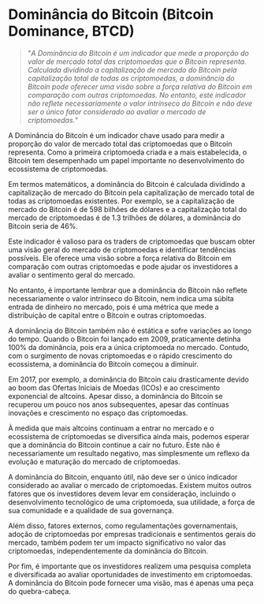 # Dominância do Bitcoin (Bitcoin Dominance, BTCD)

>"*A Dominância do Bitcoin é um indicador que mede a proporção do valor de mercado total das criptomoedas que o Bitcoin representa. Calculada dividindo a capitalização de mercado do Bitcoin pela capitalização total de todas as criptomoedas, a dominância do Bitcoin pode oferecer uma visão sobre a força relativa do Bitcoin em comparação com outras criptomoedas. No entanto, este indicador não reflete necessariamente o valor intrínseco do Bitcoin e não deve ser o único fator considerado ao avaliar o mercado de criptomoedas.*"

A Dominância do Bitcoin é um indicador chave usado para medir a proporção do valor de mercado total das criptomoedas que o Bitcoin representa. Como a primeira criptomoeda criada e a mais estabelecida, o Bitcoin tem desempenhado um papel importante no desenvolvimento do ecossistema de criptomoedas.

Em termos matemáticos, a dominância do Bitcoin é calculada dividindo a capitalização de mercado do Bitcoin pela capitalização de mercado total de todas as criptomoedas existentes. Por exemplo, se a capitalização de mercado do Bitcoin é de 598 bilhões de dólares e a capitalização total do mercado de criptomoedas é de 1.3 trilhões de dólares, a dominância do Bitcoin seria de 46%.

Este indicador é valioso para os traders de criptomoedas que buscam obter uma visão geral do mercado de criptomoedas e identificar tendências possíveis. Ele oferece uma visão sobre a força relativa do Bitcoin em comparação com outras criptomoedas e pode ajudar os investidores a avaliar o sentimento geral do mercado.

No entanto, é importante lembrar que a dominância do Bitcoin não reflete necessariamente o valor intrínseco do Bitcoin, nem indica uma súbita entrada de dinheiro no mercado, pois é uma métrica que mede a distribuição de capital entre o Bitcoin e outras criptomoedas.

A dominância do Bitcoin também não é estática e sofre variações ao longo do tempo. Quando o Bitcoin foi lançado em 2009, praticamente detinha 100% da dominância, pois era a única criptomoeda no mercado. Contudo, com o surgimento de novas criptomoedas e o rápido crescimento do ecossistema, a dominância do Bitcoin começou a diminuir.

Em 2017, por exemplo, a dominância do Bitcoin caiu drasticamente devido ao boom das Ofertas Iniciais de Moedas (ICOs) e ao crescimento exponencial de altcoins. Apesar disso, a dominância do Bitcoin se recuperou um pouco nos anos subsequentes, apesar das contínuas inovações e crescimento no espaço das criptomoedas.

À medida que mais altcoins continuam a entrar no mercado e o ecossistema de criptomoedas se diversifica ainda mais, podemos esperar que a dominância do Bitcoin continue a cair no futuro. Este não é necessariamente um resultado negativo, mas simplesmente um reflexo da evolução e maturação do mercado de criptomoedas.

A dominância do Bitcoin, enquanto útil, não deve ser o único indicador considerado ao avaliar o mercado de criptomoedas. Existem muitos outros fatores que os investidores devem levar em consideração, incluindo o desenvolvimento tecnológico de uma criptomoeda, sua utilidade, a força de sua comunidade e a qualidade de sua governança.

Além disso, fatores externos, como regulamentações governamentais, adoção de criptomoedas por empresas tradicionais e sentimentos gerais do mercado, também podem ter um impacto significativo no valor das criptomoedas, independentemente da dominância do Bitcoin.

Por fim, é importante que os investidores realizem uma pesquisa completa e diversificada ao avaliar oportunidades de investimento em criptomoedas. A dominância do Bitcoin pode fornecer uma visão, mas é apenas uma peça do quebra-cabeça.

